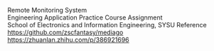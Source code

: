 Remote Monitoring System  
Engineering Application Practice Course Assignment  
School of Electronics and Information Engineering, SYSU
Reference  
https://github.com/zscfantasy/mediago  
https://zhuanlan.zhihu.com/p/386921696
